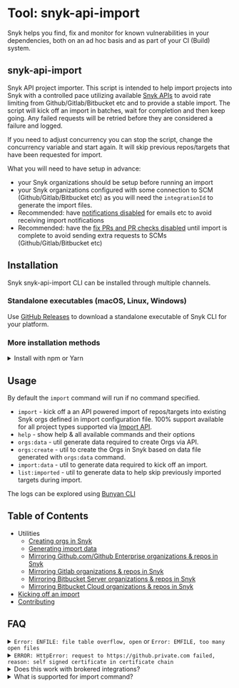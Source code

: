 # Tool: snyk-api-import



Snyk helps you find, fix and monitor for known vulnerabilities in your dependencies, both on an ad hoc basis and as part of your CI (Build) system.

## snyk-api-import

Snyk API project importer. This script is intended to help import projects into Snyk with a controlled pace utilizing available [Snyk APIs](https://snyk.docs.apiary.io/) to avoid rate limiting from Github/Gitlab/Bitbucket etc and to provide a stable import. The script will kick off an import in batches, wait for completion and then keep going. Any failed requests will be retried before they are considered a failure and logged.

If you need to adjust concurrency you can stop the script, change the concurrency variable and start again. It will skip previous repos/targets that have been requested for import.

What you will need to have setup in advance:

* your Snyk organizations should be setup before running an import
* your Snyk organizations configured with some connection to SCM (Github/Gitlab/Bitbucket etc) as you will need the `integrationId` to generate the import files.
* Recommended: have [notifications disabled](https://snyk.docs.apiary.io/#reference/organizations/notification-settings/set-notification-settings) for emails etc to avoid receiving import notifications
* Recommended: have the [fix PRs and PR checks disabled](https://snyk.docs.apiary.io/#reference/integrations/integration-settings/update) until import is complete to avoid sending extra requests to SCMs (Github/Gitlab/Bitbucket etc)

## Installation

Snyk snyk-api-import CLI can be installed through multiple channels.

### Standalone executables (macOS, Linux, Windows)

Use [GitHub Releases](https://github.com/snyk-tech-services/snyk-api-import/releases) to download a standalone executable of Snyk CLI for your platform.

### More installation methods

<details>

<summary>Install with npm or Yarn</summary>

#### Install with npm or Yarn

[Snyk snyk-api-import CLI is available as an npm package](https://www.npmjs.com/package/snyk-api-import). If you have Node.js installed locally, you can install it by running:

```bash
npm install snyk-api-import@latest -g
```

or if you are using Yarn:

```bash
yarn global add snyk-api-import
```

</details>

## Usage

By default the `import` command will run if no command specified.

* `import` - kick off a an API powered import of repos/targets into existing Snyk orgs defined in import configuration file. 100% support available for all project types supported via [Import API](https://snyk.docs.apiary.io/#reference/integrations/import-projects/import).
* `help` - show help & all available commands and their options
* `orgs:data` - util generate data required to create Orgs via API.
* `orgs:create` - util to create the Orgs in Snyk based on data file generated with `orgs:data` command.
* `import:data` - util to generate data required to kick off an import.
* `list:imported` - util to generate data to help skip previously imported targets during import.

The logs can be explored using [Bunyan CLI](http://trentm.com/node-bunyan/bunyan.1.html)

## Table of Contents

* Utilities
  * [Creating orgs in Snyk](creating-orgs-in-snyk.md)
  * [Generating import data](generating-import-data.md)
  * [Mirroring Github.com/Github Enterprise organizations & repos in Snyk](mirroring-github.com-github-enterprise-organizations-and-repos-in-snyk.md)
  * [Mirroring Gitlab organizations & repos in Snyk](mirroring-gitlab-organizations-and-repos-in-snyk.md)
  * [Mirroring Bitbucket Server organizations & repos in Snyk](mirroring-bitbucket-server-organizations-and-repos-in-snyk.md)
  * [Mirroring Bitbucket Cloud organizations & repos in Snyk](mirroring-bitbucket-cloud-organizations-and-repos-in-snyk.md)
* [Kicking off an import](kicking-off-an-import.md)
* [Contributing](contributing.md)

## FAQ

<details>

<summary><code>Error: ENFILE: file table overflow, open</code> or <code>Error: EMFILE, too many open files</code></summary>

If you see these errors then you may need to bump **ulimit** to allow more open file operations. In order to keep the operations more performant tool logs as soon as it is convenient rather than wait until very end of a loop and log a huge data structure. This means depending on number of concurrent imports set the tool may exceed the system default **ulimit**.

Some of these resources may help you bump the **ulimit**:

* [ss64.com](https://ss64.com/bash/ulimit.html)
* [StackOverflow](https://stackoverflow.com/questions/45004352/error-enfile-file-table-overflow-scandir-while-run-reaction-on-mac)
* [blog.mact.me](http://blog.mact.me/2014/10/22/yosemite-upgrade-changes-open-file-limit)

</details>

<details>

<summary><code>ERROR: HttpError: request to https://github.private.com failed, reason: self signed certificate in certificate chain</code></summary>

If your Github / Gitlab / Bitbucket / Azure is using a self signed certificate, you can configure snyk-api-import to use this certificate when calling the HTTPS APIs.

`export NODE_EXTRA_CA_CERTS=./path-to-ca`

</details>

<details>

<summary>Does this work with brokered integrations?</summary>

Yes. because we reuse the existing integration with your SCM (git) repository to perform the imports, the brokered connection will be used when configured.

</details>

<details>

<summary>What is supported for import command?</summary>

snyk-api-import supports 100% of the same integration types and project sources as the [Import API documentation](https://snyk.docs.apiary.io/#reference/integrations/import-projects/import). If an example is not in the docs for your use case please see the API documentation

</details>
